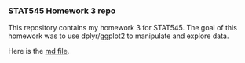### STAT545 Homework 3 repo

This repository contains my homework 3 for STAT545. The goal of this homework was to use dplyr/ggplot2 to manipulate and explore data.

Here is the [md file](https://github.com/STAT545-UBC-students/hw03-fjbasedow/blob/master/Data%20expolration%20with%20dplyr%20and%20ggplot2%20/hw03-dplyr_and_ggplot2.md).
